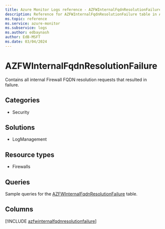 ```yaml
---
title: Azure Monitor Logs reference - AZFWInternalFqdnResolutionFailure
description: Reference for AZFWInternalFqdnResolutionFailure table in Azure Monitor Logs.
ms.topic: reference
ms.service: azure-monitor
ms.subservice: logs
ms.author: edbaynash
author: EdB-MSFT
ms.date: 03/04/2024
---
```


# AZFWInternalFqdnResolutionFailure

Contains all internal Firewall FQDN resolution requests that resulted in failure.


## Categories

- Security

## Solutions

- LogManagement

## Resource types

- Firewalls

## Queries

 Sample queries for the [AZFWInternalFqdnResolutionFailure](/azure/azure-monitor/reference/queries/azfwinternalfqdnresolutionfailure) table.


## Columns
  
[!INCLUDE [azfwinternalfqdnresolutionfailure](.././tables/includes/azfwinternalfqdnresolutionfailure-include.md)]
